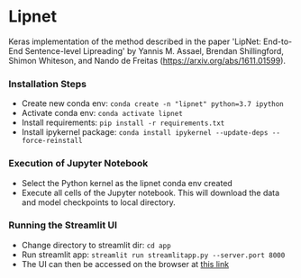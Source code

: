 # Lipnet

Keras implementation of the method described in the paper 'LipNet: End-to-End Sentence-level Lipreading' by Yannis M. Assael, Brendan Shillingford, Shimon Whiteson, and Nando de Freitas (https://arxiv.org/abs/1611.01599).

### Installation Steps

<!-- - Extract the `models - checkpoint 50.zip` file and move the models folder to the parent directory -->
- Create new conda env: `conda create -n "lipnet" python=3.7 ipython`
- Activate conda env: `conda activate lipnet`
- Install requirements: `pip install -r requirements.txt`
- Install ipykernel package: `conda install ipykernel --update-deps --force-reinstall`


### Execution of Jupyter Notebook

- Select the Python kernel as the lipnet conda env created
- Execute all cells of the Jupyter notebook. This will download the data and model checkpoints to local directory.

### Running the Streamlit UI

- Change directory to streamlit dir: `cd app`
- Run streamlit app: `streamlit run streamlitapp.py --server.port 8000`
- The UI can then be accessed on the browser at [this link](http://localhost:8000/)